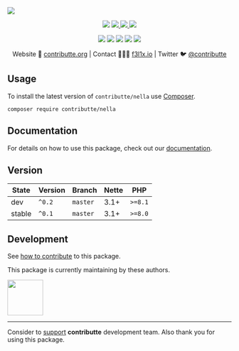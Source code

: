 ![](https://heatbadger.now.sh/github/readme/contributte/nella/)

<p align=center>
  <a href="https://github.com/contributte/nella/actions"><img src="https://badgen.net/github/checks/contributte/nella/master?cache=300"></a>
  <a href="https://coveralls.io/r/contributte/nella"> <img src="https://badgen.net/coveralls/c/github/contributte/nella?cache=300"> </a>
  <a href="https://packagist.org/packages/contributte/nella"> <img src="https://badgen.net/packagist/dm/contributte/nella"> </a>
  <a href="https://packagist.org/packages/contributte/nella"> <img src="https://badgen.net/packagist/v/contributte/nella"> </a>
</p>
<p align=center>
  <a href="https://packagist.org/packages/contributte/nella"><img src="https://badgen.net/packagist/php/contributte/nella"></a>
  <a href="https://github.com/contributte/nella"><img src="https://badgen.net/github/license/contributte/nella"></a>
  <a href="https://bit.ly/ctteg"><img src="https://badgen.net/badge/support/gitter/cyan"></a>
  <a href="https://bit.ly/cttfo"><img src="https://badgen.net/badge/support/forum/yellow"></a>
  <a href="https://contributte.org/partners.html"><img src="https://badgen.net/badge/become/a%20patron/F96854"></a>
<p>

<p align=center>
Website 🚀 <a href="https://contributte.org">contributte.org</a> | Contact 👨🏻‍💻 <a href="https://f3l1x.io">f3l1x.io</a> | Twitter 🐦 <a href="https://twitter.com/contributte">@contributte</a>
</p>

## Usage

To install the latest version of `contributte/nella` use [Composer](https://getcomposer.org).

```
composer require contributte/nella
```

## Documentation

For details on how to use this package, check out our [documentation](.docs).

## Version

| State  | Version | Branch   | Nette | PHP     |
|--------|---------|----------|-------|---------|
| dev    | `^0.2`  | `master` | 3.1+  | `>=8.1` |
| stable | `^0.1`  | `master` | 3.1+  | `>=8.0` |

## Development

See [how to contribute](https://contributte.org/contributing.html) to this package.

This package is currently maintaining by these authors.

<a href="https://github.com/f3l1x">
  <img width="80" height="80" src="https://avatars2.githubusercontent.com/u/538058?v=3&s=80">
</a>

-----

Consider to [support](https://contributte.org/partners.html) **contributte** development team.
Also thank you for using this package.
